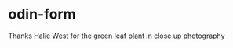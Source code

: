 # odin-form
Thanks [Halie West](https://unsplash.com/@haliewestphoto) for the[ green leaf plant in close up photography](https://unsplash.com/photos/green-leaf-plant-in-close-up-photography-25xggax4bSA)